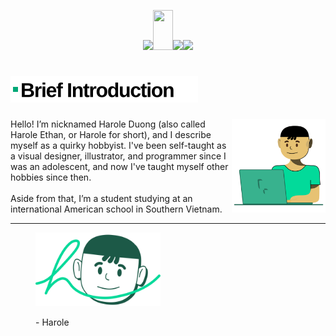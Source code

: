 <figure id="quick_links">
<p align="center">
<a href="#user-content-quick_links"><img src="https://user-images.githubusercontent.com/47141290/194716520-218bd3fc-5883-42b6-80af-8bd617a16c7f.svg" width="auto" height="64"></a><a href="#user-content-quick_links"><img src="https://user-images.githubusercontent.com/47141290/194716679-28558e8a-5f3d-4446-a90d-b406d2ce67ef.svg" width="32" height="64"></a><a href="https://preview.studio.site/live/4BqN8BM2Wr"><img src="https://user-images.githubusercontent.com/47141290/194716518-b0d676a1-48b7-43d5-96c1-c1b9444e9821.svg" width="auto" height="64"></a><a href="mailto:teraos@proton.me"><img src="https://user-images.githubusercontent.com/47141290/194716517-27155ba0-d974-4340-a310-b3ccc765df2e.svg" width="auto" height="64"></a>
    </p>
</figure>
<h1 id="brief_introduction">
    <a href="#user-content-brief_introduction">
        <picture>
            <source media="(prefers-color-scheme: light)" type="image/svg+xml" srcset="./assets/headers/BI%20Heading.svg">
            <source media="(prefers-color-scheme: dark)" type="image/svg+xml" srcset="./assets/headers/BI%20Heading%20Dark.svg">
            <img alt="Brief Introduction" title="Brief Introduction" type="image/svg+xml" height="42" loading="lazy" src="./assets/headers/BI%20Heading.svg">
        </picture>
    </a>
</h1>

<picture>
    <source media="(prefers-color-scheme: light)" type="image/svg+xml" srcset="./assets/illustrations/Harole%20Working%20on%20Laptop.svg">
    <source media="(prefers-color-scheme: dark)" type="image/svg+xml" srcset="./assets/illustrations/Harole%20Working%20on%20Laptop%20Dark.svg">
    <img align="right" type="image/svg+xml" src="./assets/illustrations/Harole%20Working%20on%20Laptop.svg" width="150" alt="Harole working on his laptop">
</picture>
Hello! I’m nicknamed Harole Duong (also called Harole Ethan, or Harole for short), and I describe myself as a quirky hobbyist. I've been self-taught as a visual designer, illustrator, and programmer since I was an adolescent, and now I've taught myself other hobbies since then.
<br><br>
Aside from that, I’m a student studying at an international American school in Southern Vietnam.

---

<figure title="Harole's Signature">
<img alt="Harole's Signature" type="image/svg+xml" title="Harole's Signature" width="200" src="./assets/illustrations/Harole's%20Signature.svg">
<p>- Harole</p>
</figure>

